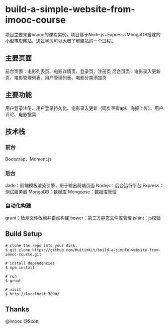 # build-a-simple-website-from-imooc-course
项目主要来自imooc的课程实例，项目基于Node.js+Express+MongoDB搭建的小型电影网站，通过学习可以大概了解建站的一个过程。

## 主要页面
前台页面：电影列表页、电影详情页、登录页、注册页
后台页面：电影录入更新页、电影管理列表、用户管理列表、电影分类添加页

## 主要功能
用户登录注册、用户登录持久化、电影录入更新（同步豆瓣api、海报上传）、用户评论、电影搜索

## 技术栈
### 前台
Bootstrap、Moment.js

### 后台
Jade：前端模板渲染引擎，用于输出前端页面
Nodejs：后台运行平台
Express：测试服务器
MongoDB：数据库
Mongoose：数据库管理

### 自动化构建
grunt：检测文件改动并自动构建
bower：第三方静态文件库管理
jshint：js校验

## Build Setup
```
# clone the repo into your disk.
$ git clone https://github.com/Huitimkit/build-a-simple-website-from-imooc-course.git

# install dependencies
$ npm install

# run
$ grunt

# visit
$ http://localhost:3000/
```

## Thanks
@imooc @Scott
